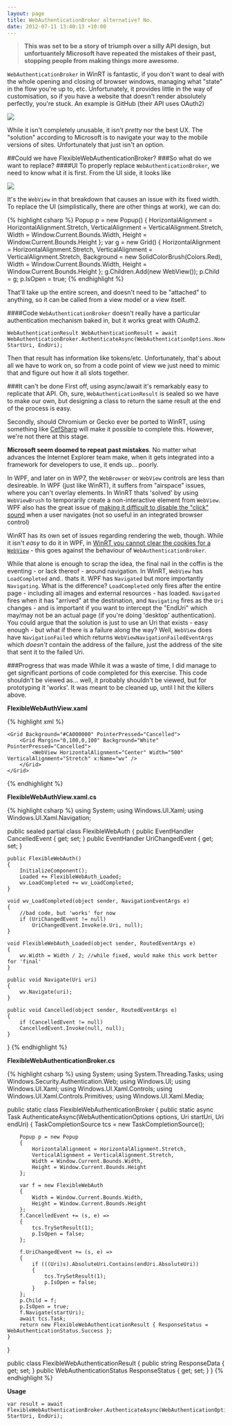 ```yaml
---
layout: page
title: WebAuthenticationBroker alternative? No.
date: 2012-07-11 13:40:13 +10:00
---
```


> **This was set to be a story of triumph over a silly API design, but unfortuantely Microsoft have repeated the mistakes of their past, stopping people from making things more awesome.**

`WebAuthenticationBroker` in WinRT is fantastic, if you don't want to deal with the whole opening and closing of browser windows, managing what "state" in the flow you're up to, etc.  Unfortunately, it provides little in the way of customisation, so if you have a website that doesn't render absolutely perfectly, you're stuck. An example is GitHub (their API uses OAuth2)

![](/images/postimages/webbroker.png)

While it isn't completely unusable, it isn't *pretty* nor the best UX. The "solution" according to Microsoft is to navigate your way to the mobile versions of sites. Unfortunately that just isn't an option.

##Could we have FlexibleWebAuthenticationBroker?
###So what do we want to replace?
####UI
To properly replace `WebAuthenticationBroker`, we need to know what it is first. From the UI side, it looks like

![](/images/postimages/webbroker_breakdown.png)

 It's the `WebView` in that breakdown that causes an issue with its fixed width. To replace the UI (simplistically, there are other things at work), we can do:
 
{% highlight csharp %}
Popup p = new Popup()
{
    HorizontalAlignment = HorizontalAlignment.Stretch,
    VerticalAlignment = VerticalAlignment.Stretch,
    Width = Window.Current.Bounds.Width,
    Height = Window.Current.Bounds.Height
};
var g = new Grid()
{
    HorizontalAlignment = HorizontalAlignment.Stretch,
    VerticalAlignment = VerticalAlignment.Stretch,
    Background = new SolidColorBrush(Colors.Red),
    Width = Window.Current.Bounds.Width,
    Height = Window.Current.Bounds.Height
};
g.Children.Add(new WebView());
p.Child = g;
p.IsOpen = true;
{% endhighlight %}

That'll take up the entire screen, and doesn't need to be "attached" to anything, so it can be called from a view model or a view itself.

####Code
`WebAuthenticationBroker` doesn't really have a particular authentication mechanism baked in, but it works great with OAuth2.

	WebAuthenticationResult WebAuthenticationResult = await WebAuthenticationBroker.AuthenticateAsync(WebAuthenticationOptions.None, StartUri, EndUri);
	
Then that result has information like tokens/etc. Unfortunately, that's about all we have to work on, so from a code point of view we just need to mimic that and figure out how it all slots together.

###It can't be done
First off, using async/await it's remarkably easy to replicate that API. Oh, sure, `WebAuthenticationResult` is sealed so we have to make our own, but designing a class to return the same result at the end of the process is easy.

Secondly, should Chromium or Gecko ever be ported to WinRT, using something like [CefSharp](https://github.com/chillitom/CefSharp/) will make it possible to complete this. However, we're not there at this stage.

**Microsoft seem doomed to repeat past mistakes**. No matter what advances the Internet Explorer team make, when it gets integrated into a framework for developers to use, it ends up... poorly.   

In WPF, and later on in WP7, the `WebBrowser` or `WebView` controls are less than desireable. In WPF (just like WinRT), it suffers from "airspace" issues, where you can't overlay elements. In WinRT thats 'solved' by using `WebViewBrush` to temporarily create a non-interactive element from `WebView`. WPF also has the great issue of [making it difficult to disable the "click" sound](https://connect.microsoft.com/VisualStudio/feedback/details/345528/webbrowser-control-in-wpf-disable-sound) when a user navigates (not so useful in an integrated browser control)

WinRT has its own set of issues regarding rendering the web, though. While it isn't *easy* to do it in WPF, in [WinRT you cannot clear the cookies for a `WebView`](http://social.msdn.microsoft.com/Forums/en-US/winappswithcsharp/thread/2051a5a8-7525-4a1a-81fd-c7dba2bab4e5) - this goes against the behaviour of `WebAuthenticationBroker`.   
 
While that alone is enough to scrap the idea, the final nail in the coffin is the eventing - or lack thereof - around navigation. In WinRT, `WebView` has `LoadCompleted` and.. thats it. WPF has `Navigated` but more importantly `Navigating`. What is the difference? `LoadCompleted` only fires after the entire page - including all images and external resources - has loaded. `Navigated` fires when it has "arrived" at the destination, and `Navigating` fires as the `Uri` changes - and is important if you want to intercept the "EndUri" which may/may not be an actual page (if you're doing 'desktop' authentication). You could argue that the solution is just to use an Uri that exists - easy enough - but what if there is a failure along the way? Well, `WebView` does have `NavigationFailed` which returns `WebViewNavigationFailedEventArgs` which *doesn't* contain the address of the failure, just the address of the site that sent it to the failed Uri.

###Progress that was made
While it was a waste of time, I did manage to get significant portions of code completed for this exercise. This code shouldn't be viewed as... well, it probably shouldn't be viewed, but for prototyping it 'works'. It was meant to be cleaned up, until I hit the killers above.

**FlexibleWebAuthView.xaml**

{% highlight xml %}
<Page
    x:Class="FlexibleWebAuth"
    IsTabStop="false"
    xmlns="http://schemas.microsoft.com/winfx/2006/xaml/presentation"
    xmlns:x="http://schemas.microsoft.com/winfx/2006/xaml"
    xmlns:d="http://schemas.microsoft.com/expression/blend/2008"
    xmlns:mc="http://schemas.openxmlformats.org/markup-compatibility/2006"
    mc:Ignorable="d">

    <Grid Background="#CA000000" PointerPressed="Cancelled">
        <Grid Margin="0,100,0,100" Background="White" PointerPressed="Cancelled">
            <WebView HorizontalAlignment="Center" Width="500" VerticalAlignment="Stretch" x:Name="wv" />
        </Grid>
    </Grid>
</Page>
{% endhighlight %}

**FlexibleWebAuthView.xaml.cs**

{% highlight csharp %}
using System;
using Windows.UI.Xaml;
using Windows.UI.Xaml.Navigation;

public sealed partial class FlexibleWebAuth
{
	public EventHandler CancelledEvent { get; set; }
	public EventHandler UriChangedEvent { get; set; }

	public FlexibleWebAuth()
	{
		InitializeComponent();
		Loaded += FlexibleWebAuth_Loaded;
		wv.LoadCompleted += wv_LoadCompleted;
	}

	void wv_LoadCompleted(object sender, NavigationEventArgs e)
	{
		//bad code, but 'works' for now
		if (UriChangedEvent != null)
			UriChangedEvent.Invoke(e.Uri, null);
	}

	void FlexibleWebAuth_Loaded(object sender, RoutedEventArgs e)
	{
		wv.Width = Width / 2; //while fixed, would make this work better for 'final'
	}

	public void Navigate(Uri uri)
	{
		wv.Navigate(uri);
	}

	public void Cancelled(object sender, RoutedEventArgs e)
	{
		if (CancelledEvent != null)
		CancelledEvent.Invoke(null, null);
	}
}
{% endhighlight %}

**FlexibleWebAuthenticationBroker.cs**

 {% highlight csharp %}
using System;
using System.Threading.Tasks;
using Windows.Security.Authentication.Web;
using Windows.UI;
using Windows.UI.Xaml;
using Windows.UI.Xaml.Controls;
using Windows.UI.Xaml.Controls.Primitives;
using Windows.UI.Xaml.Media;

public static class FlexibleWebAuthenticationBroker
{
	public static async Task<FlexibleWebAuthenticationResult> AuthenticateAsync(WebAuthenticationOptions options, Uri startUri, Uri endUri)
	{
		TaskCompletionSource<int> tcs = new TaskCompletionSource<int>();

		Popup p = new Popup
		{
			HorizontalAlignment = HorizontalAlignment.Stretch,
			VerticalAlignment = VerticalAlignment.Stretch,
			Width = Window.Current.Bounds.Width,
			Height = Window.Current.Bounds.Height
		};

		var f = new FlexibleWebAuth
		{
			Width = Window.Current.Bounds.Width,
			Height = Window.Current.Bounds.Height
		};
		f.CancelledEvent += (s, e) =>
		{
			tcs.TrySetResult(1);
			p.IsOpen = false;
		};

		f.UriChangedEvent += (s, e) =>
		{
			if (((Uri)s).AbsoluteUri.Contains(endUri.AbsoluteUri))
			{
				tcs.TrySetResult(1);
				p.IsOpen = false;
			}
		};
		p.Child = f;
		p.IsOpen = true;
		f.Navigate(startUri);
		await tcs.Task;
		return new FlexibleWebAuthenticationResult { ResponseStatus = WebAuthenticationStatus.Success };
	}
}

public class FlexibleWebAuthenticationResult
{
	public string ResponseData { get; set; }
	public WebAuthenticationStatus ResponseStatus { get; set; }
}
{% endhighlight %}

**Usage**

	var result = await FlexibleWebAuthenticationBroker.AuthenticateAsync(WebAuthenticationOptions.None, StartUri, EndUri);

